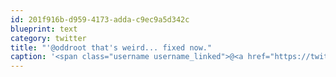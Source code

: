 ```yaml
---
id: 201f916b-d959-4173-adda-c9ec9a5d342c
blueprint: text
category: twitter
title: "'@oddroot that's weird... fixed now."
caption: '<span class="username username_linked">@<a href="https://twitter.com/oddroot" title="Ian C">oddroot</a></span> that''s weird... fixed now.'
---
```

